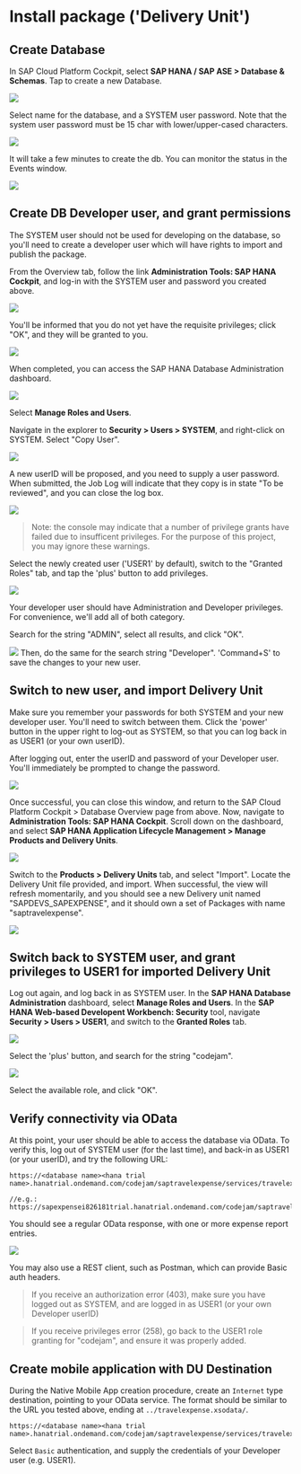 # Install package ('Delivery Unit')

## Create Database
In SAP Cloud Platform Cockpit, select **SAP HANA / SAP ASE > Database & Schemas**.  Tap to create a new Database.  

![](https://user-images.githubusercontent.com/377404/39138253-660b6538-46d4-11e8-9b41-74dbb286c8ec.png)

Select name for the database, and a SYSTEM user password.  Note that the system user password must be 15 char with lower/upper-cased characters.

![](https://user-images.githubusercontent.com/377404/39138254-663f9416-46d4-11e8-9d20-7443e9d5091a.png)

It will take a few minutes to create the db.  You can monitor the status in the Events window.

![](https://user-images.githubusercontent.com/377404/39138256-66822b46-46d4-11e8-9764-4b1ff5323f79.png)

## Create DB Developer user, and grant permissions
The SYSTEM user should not be used for developing on the database, so you'll need to create a developer user which will have rights to import and publish the package.

From the Overview tab, follow the link **Administration Tools: SAP HANA Cockpit**, and log-in with the SYSTEM user and password you created above.  

![](https://user-images.githubusercontent.com/377404/39138259-66a626ea-46d4-11e8-8d65-8e6304a88d41.png)

You'll be informed that you do not yet have the requisite privileges; click "OK", and they will be granted to you.  

![](https://user-images.githubusercontent.com/377404/39138260-66c68f5c-46d4-11e8-9283-050c12bcc23f.png)

When completed, you can access the SAP HANA Database Administration dashboard.

![](https://user-images.githubusercontent.com/377404/39138261-66fa1c6e-46d4-11e8-95ba-6d943e90397c.png)

Select **Manage Roles and Users**.

Navigate in the explorer to  **Security > Users > SYSTEM**, and right-click on SYSTEM.  Select "Copy User".  

![](https://user-images.githubusercontent.com/377404/39138263-6740b034-46d4-11e8-8654-44843724aa31.png)

A new userID will be proposed, and you need to supply a user password.  When submitted, the Job Log will indicate that they copy is in state "To be reviewed", and you can close the log box.  

![](https://user-images.githubusercontent.com/377404/39138264-67647a1e-46d4-11e8-901c-d3f2b7d1a1af.png)

> Note:  the console may indicate that a number of privilege grants have failed due to insufficent privileges.  For the purpose of this project, you may ignore these warnings.

Select the newly created user ('USER1' by default), switch to the "Granted Roles" tab, and tap the 'plus' button to add privileges.  

![](https://user-images.githubusercontent.com/377404/39138266-67b098f4-46d4-11e8-8948-453e6962738e.png)

Your developer user should have Administration and Developer privileges.  For convenience, we'll add all of both category.

Search for the string "ADMIN", select all results, and click "OK".  

![](https://user-images.githubusercontent.com/377404/39138267-67d975d0-46d4-11e8-9fca-0f76f9ee425e.png)
Then, do the same for the search string "Developer".  'Command+S' to save the changes to your new user.

## Switch to new user, and import Delivery Unit

Make sure you remember your passwords for both SYSTEM and your new developer user.  You'll need to switch between them.  Click the 'power' button in the upper right to log-out as SYSTEM, so that you can log back in as USER1 (or your own userID).

After logging out, enter the userID and password of your Developer user.  You'll immediately be prompted to change the password.

![](https://user-images.githubusercontent.com/377404/39138268-67fb9188-46d4-11e8-932e-cf01ac7606d4.png)

Once successful, you can close this window, and return to the SAP Cloud Platform Cockpit > Database Overview page from above.  Now, navigate to **Administration Tools: SAP HANA Cockpit**.  Scroll down on the dashboard, and select **SAP HANA Application Lifecycle Management > Manage Products and Delivery Units**.

![](https://user-images.githubusercontent.com/377404/39138273-68919304-46d4-11e8-8ef3-9b8416e1533d.png)

Switch to the **Products > Delivery Units** tab, and select "Import".  Locate the Delivery Unit file provided, and import.  When successful, the view will refresh momentarily, and you should see a new Delivery unit named "SAPDEVS_SAPEXPENSE", and it should own a set of Packages with name "saptravelexpense".

![](https://user-images.githubusercontent.com/377404/39151086-158437d2-46f9-11e8-8b8c-9f9e41b014d6.png)

## Switch back to SYSTEM user, and grant privileges to USER1 for imported Delivery Unit

Log out again, and log back in as SYSTEM user.  In the **SAP HANA Database Administration** dashboard, select **Manage Roles and Users**.  In the **SAP HANA Web-based Developent Workbench: Security** tool, navigate **Security > Users > USER1**, and switch to the **Granted Roles** tab.  

![](https://user-images.githubusercontent.com/377404/39138274-68b0debc-46d4-11e8-9d30-fc33f16fb726.png)

Select the 'plus' button, and search for the string "codejam".  

![](https://user-images.githubusercontent.com/377404/39138275-68cffd42-46d4-11e8-8ab4-04aa3c0011e8.png)

Select the available role, and click "OK".  

## Verify connectivity via OData
At this point, your user should be able to access the database via OData.  To verify this, log out of SYSTEM user (for the last time), and back-in as USER1 (or your userID), and try the following URL:

```
https://<database name><hana trial name>.hanatrial.ondemand.com/codejam/saptravelexpense/services/travelexpense.xsodata/expensereport

//e.g.:
https://sapexpensei826181trial.hanatrial.ondemand.com/codejam/saptravelexpense/services/travelexpense.xsodata/expensereport
```

You should see a regular OData response, with one or more expense report entries.

![](https://user-images.githubusercontent.com/377404/39138356-95ea81b2-46d4-11e8-8899-92a4a0e93085.png)

You may also use a REST client, such as Postman, which can provide Basic auth headers.

> If you receive an authorization error (403), make sure you have logged out as SYSTEM, and are logged in as USER1 (or your own Developer userID)

> If you receive privileges error (258), go back to the USER1 role granting for "codejam", and ensure it was properly added.

## Create mobile application with DU Destination

During the Native Mobile App creation procedure, create an `Internet` type destination, pointing to your OData service.  The format should be similar to the URL you tested above, ending at `../travelexpense.xsodata/`.

```
https://<database name><hana trial name>.hanatrial.ondemand.com/codejam/saptravelexpense/services/travelexpense.xsodata/
```

Select `Basic` authentication, and supply the credentials of your Developer user (e.g. USER1).  

